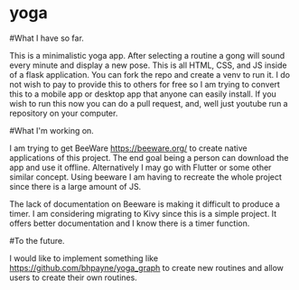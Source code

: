 # yoga
#What I have so far.

This is a minimalistic yoga app. After selecting a routine a gong will sound every minute and display a new pose.
This is all HTML, CSS, and JS inside of a flask application. 
You can fork the repo and create a venv to run it. 
I do not wish to pay to provide this to others for free so I am trying to convert this to a mobile app or desktop app that anyone can easily install. 
If you wish to run this now you can do a pull request, and, well just youtube run a repository on your computer.

#What I'm working on.

I am trying to get BeeWare https://beeware.org/ to create native applications of this project. The end goal being a person can download the app and use it offline. 
Alternatively I may go with Flutter or some other similar concept.
Using beeware I am having to recreate the whole project since there is a large amount of JS.

The lack of documentation on Beeware is making it difficult to produce a timer.
I am considering migrating to Kivy since this is a simple project. It offers better documentation and I know there is a timer function.

#To the future.

I would like to implement something like https://github.com/bhpayne/yoga_graph to create new routines and allow users to create their own routines.
